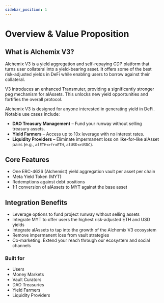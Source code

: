 ```yaml
---
sidebar_position: 1
---
```


# Overview & Value Proposition

## What is Alchemix V3?

Alchemix V3 is a yield aggregation and self-repaying CDP platform that turns user collateral into a yield-bearing asset. It offers some of the best risk-adjusted yields in DeFi while enabling users to borrow against their collateral.

V3 introduces an enhanced Transmuter, providing a significantly stronger peg mechanism for alAssets. This unlocks new yield opportunities and fortifies the overall protocol.

Alchemix V3 is designed for anyone interested in generating yield in DeFi. Notable use cases include:

- **DAO Treasury Management** – Fund your runway without selling treasury assets.
- **Yield Farmers** – Access up to 10x leverage with no interest rates.
- **Liquidity Providers** – Eliminate impermanent loss on like-for-like alAsset pairs (e.g., `alETH<>frxETH`, `alUSD<>USDC`).

## Core Features

- One ERC-4626 (Alchemist) yield aggregation vault per asset per chain
- Meta Yield Token (MYT)
- Redemptions against debt positions
- 1:1 conversion of alAssets to MYT against the base asset

## Integration Benefits

- Leverage options to fund project runway without selling assets
- Integrate MYT to offer users the highest risk-adjusted ETH and USD yields
- Integrate alAssets to tap into the growth of the Alchemix V3 ecosystem
- Remove impermanent loss from vault strategies
- Co-marketing: Extend your reach through our ecosystem and social channels

### Built for

- Users
- Money Markets
- Vault Curators
- DAO Treasuries
- Yield Farmers
- Liquidity Providers
